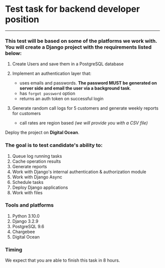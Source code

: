 # Test task for backend developer position

----

### This test will be based on some of the platforms we work with. You will create a Django project with the requirements listed below:

1. Create Users and save them in a PostgreSQL database
2. Implement an authentication layer that:
   - uses emails and passwords. **The password MUST be generated on server side and email the user via a background task**.
   - has `forgot password` option 
   - returns an auth token on successful login
   
3. Generate random call logs for 5 customers and generate weekly reports for customers 
    - call rates are region based _(we will provide you with a CSV file)_

Deploy the project on **Digital Ocean**.

### The goal is to test candidate's ability to:

1. Queue log running tasks 
2. Cache operation results
3. Generate reports 
4. Work with Django's internal authentication & authorization module
5. Work with Django Async 
6. Schedule tasks
8. Deploy Django applications
9. Work with files 


### Tools and platforms 

1. Python 3.10.0 
2. Django 3.2.9
3. PostgreSQL 9.6
4. Chargebee
5. Digital Ocean 

### Timing

We expect that you are able to finish this task in 8 hours.
